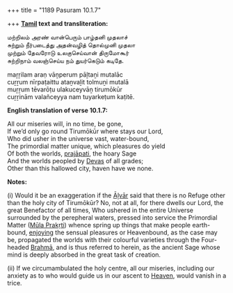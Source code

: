 +++
title = "1189 Pasuram 10.1.7"

+++
**[Tamil](/definition/tamil#history "show Tamil definitions") text and transliteration:**

மற்றிலம் அரண் வான்பெரும் பாழ்தனி முதலாச்  
சுற்றும் நீர்படைத்து அதன்வழித் தொல்முனி முதலா  
முற்றும் தேவரோடு உலகுசெய்வான் திருமோகூர்  
சுற்றிநாம் வலஞ்செய்ய நம் துயர்கெடும் கடிதே.

maṟṟilam araṇ vāṉperum pāḻtaṉi mutalāc  
cuṟṟum nīrpaṭaittu ataṉvaḻit tolmuṉi mutalā  
muṟṟum tēvarōṭu ulakuceyvāṉ tirumōkūr  
cuṟṟinām valañceyya nam tuyarkeṭum kaṭitē.

**English translation of verse 10.1.7:**

All our miseries will, in no time, be gone,  
If we’d only go round Tirumōkūr where stays our Lord,  
Who did usher in the universe vast, water-bound,  
The primordial matter unique, which pleasures do yield  
Of both the worlds, [prajāpati](/definition/prajapati#vaishnavism "show prajāpati definitions"), the hoary Sage  
And the worlds peopled by [Devas](/definition/deva#vaishnavism "show Devas definitions") of all grades;  
Other than this hallowed city, haven have we none.

**Notes:**

\(i\) Would it be an exaggeration if the [Āḻvār](/definition/aḻvar#vaishnavism "show Āḻvār definitions") said that there is no Refuge other than the holy city of Tirumōkūr? No, not at all, for there dwells our Lord, the great Benefactor of all times, Who ushered in the entire Universe surrounded by the perepheral waters, pressed into service the Primordial Matter ([Mūla Prakṛti](/definition/mulaprakriti#history "show Mūla Prakṛti definitions")) whence spring up things that make people earth-bound, [enjoying](/definition/enjoying#history "show enjoying definitions") the sensual pleasures or Heavenbound, as the case may be, propagated the worlds with their colourful varieties through the Four-headed [Brahmā](/definition/brahma#vaishnavism "show Brahmā definitions"), and is thus referred to herein, as the ancient Sage whose mind is deeply absorbed in the great task of creation.

\(ii\) If we circumambulated the holy centre, all our miseries, including our anxiety as to who would guide us in our ascent to [Heaven](/definition/heaven#history "show Heaven definitions"), would vanish in a trice.


